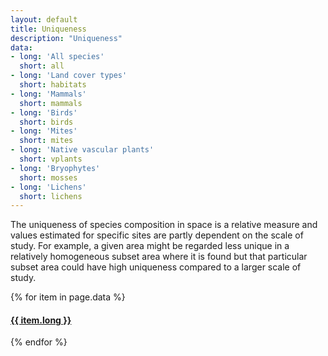 ```yaml
---
layout: default
title: Uniqueness
description: "Uniqueness"
data:
- long: 'All species'
  short: all
- long: 'Land cover types'
  short: habitats
- long: 'Mammals'
  short: mammals
- long: 'Birds'
  short: birds
- long: 'Mites'
  short: mites
- long: 'Native vascular plants'
  short: vplants
- long: 'Bryophytes'
  short: mosses
- long: 'Lichens'
  short: lichens
---
```


The uniqueness of species composition in space is a relative measure and values estimated for specific sites are partly dependent on the scale of study. For example, a given area might be regarded less unique in a relatively homogeneous subset area where it is found but that particular subset area could have high uniqueness compared to a larger scale of study. 

<div class="row">
<div class="col-6 col-sm-6 col-lg-6">
<div class="list-group">
{% for item in page.data %}
<a href="{{ site.baseurl }}/pages/multispecies/uniqueness/{{ item.short }}.html" class="list-group-item">
<h4 class="list-group-item-heading">{{ item.long }}</h4>
</a>
{% endfor %}
</div>
</div>
</div>
